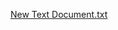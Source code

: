 [New Text Document.txt](https://github.com/friendlyguy2009/plwer/files/11138734/New.Text.Document.txt)
